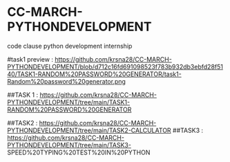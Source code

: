 # CC-MARCH-PYTHONDEVELOPMENT
 code clause python development internship
 


#task1 preview : https://github.com/krsna28/CC-MARCH-PYTHONDEVELOPMENT/blob/d712c16fd691098523f783b932db3ebfd28f5140/TASK1-RANDOM%20PASSWORD%20GENERATOR/task1-Random%20password%20generator.png

##TASK 1 : https://github.com/krsna28/CC-MARCH-PYTHONDEVELOPMENT/tree/main/TASK1-RANDOM%20PASSWORD%20GENERATOR

##TASK2 :
          https://github.com/krsna28/CC-MARCH-PYTHONDEVELOPMENT/tree/main/TASK2-CALCULATOR
##TASK3 :
          https://github.com/krsna28/CC-MARCH-PYTHONDEVELOPMENT/tree/main/TASK3-                             SPEED%20TYPING%20TEST%20IN%20PYTHON

